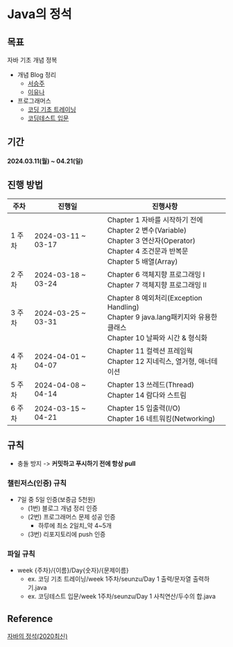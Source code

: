 # Java의 정석

## 목표
자바 기초 개념 정복
- 개념 Blog 정리
  - [서승주](https://debug.tistory.com/)
  - [이유나](https://lyn00.tistory.com)
- 프로그래머스
  - [코딩 기초 트레이닝](https://school.programmers.co.kr/learn/challenges/training?order=acceptance_desc&page=1)
  - [코딩테스트 입문](https://school.programmers.co.kr/learn/challenges/beginner?order=acceptance_desc)

## 기간
#### 2024.03.11(월) ~ 04.21(일)

## 진행 방법

| 주차 | 진행일 | 진행사항 |
| --- | --- | --- | 
| 1 주차 | 2024-03-11 ~ 03-17 | Chapter 1 자바를 시작하기 전에 <br/> Chapter 2 변수(Variable) <br/> Chapter 3 연산자(Operator) <br/> Chapter 4 조건문과 반복문 <br/> Chapter 5 배열(Array)|
| 2 주차 | 2024-03-18 ~ 03-24 | Chapter 6 객체지향 프로그래밍 I <br/> Chapter 7 객체지향 프로그래밍 II|
| 3 주차 | 2024-03-25 ~ 03-31 | Chapter 8 예외처리(Exception Handling) <br/> Chapter 9 java.lang패키지와 유용한 클래스 <br/> Chapter 10 날짜와 시간 & 형식화|
| 4 주차 | 2024-04-01 ~ 04-07 | Chapter 11 컬렉션 프레임웍 <br/> Chapter 12 지네릭스, 열거형, 애너테이션 |
| 5 주차 | 2024-04-08 ~ 04-14 | Chapter 13 쓰레드(Thread) <br/> Chapter 14 람다와 스트림|
| 6 주차 | 2024-03-15 ~ 04-21 | Chapter 15 입출력(I/O) <br/> Chapter 16 네트워킹(Networking)|

## 규칙
- 충돌 방지 -> **커밋하고 푸시하기 전에 항상 pull**

### 챌린저스(인증) 규칙
- 7일 중 5일 인증(보증금 5천원)
  - (1번) 블로그 개념 정리 인증
  - (2번) 프로그래머스 문제 성공 인증
    - 하루에 최소 2일치_약 4~5개
  - (3번) 리포지토리에 push 인증
 
### 파일 규칙
- week {주차}/{이름}/Day{숫자}/{문제이름}
  - ex. 코딩 기초 트레이닝/week 1주차/seunzu/Day 1 출력/문자열 출력하기.java
  - ex. 코딩테스트 입문/week 1주차/seunzu/Day 1 사칙연산/두수의 합.java
  

## Reference
[자바의 정석(2020최신)](https://youtube.com/playlist?list=PLW2UjW795-f6xWA2_MUhEVgPauhGl3xIp&si=2D32Ts6GPSIaxdhL)
